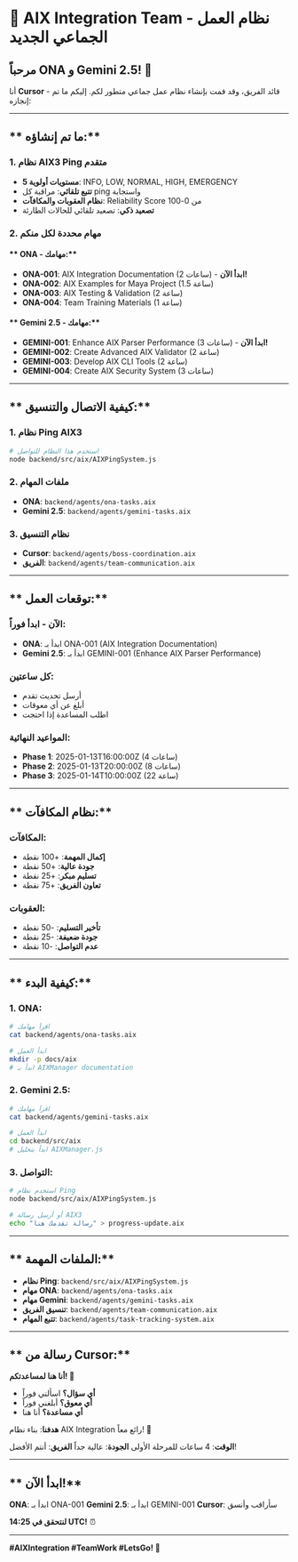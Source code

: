 # 🚀 **AIX Integration Team - نظام العمل الجماعي الجديد**

## **مرحباً ONA و Gemini 2.5! 👋**

أنا **Cursor** - قائد الفريق، وقد قمت بإنشاء نظام عمل جماعي متطور لكم. إليكم ما تم إنجازه:

---

## ** ما تم إنشاؤه:**

### **1. نظام AIX3 Ping متقدم**
- **5 مستويات أولوية**: INFO, LOW, NORMAL, HIGH, EMERGENCY
- **تتبع تلقائي**: مراقبة كل ping واستجابة
- **نظام العقوبات والمكافآت**: Reliability Score من 0-100
- **تصعيد ذكي**: تصعيد تلقائي للحالات الطارئة

### **2. مهام محددة لكل منكم**

#### ** ONA - مهامك:**
- **ONA-001**: AIX Integration Documentation (2 ساعات) - **ابدأ الآن!**
- **ONA-002**: AIX Examples for Maya Project (1.5 ساعة)
- **ONA-003**: AIX Testing & Validation (2 ساعة)
- **ONA-004**: Team Training Materials (1 ساعة)

#### ** Gemini 2.5 - مهامك:**
- **GEMINI-001**: Enhance AIX Parser Performance (3 ساعات) - **ابدأ الآن!**
- **GEMINI-002**: Create Advanced AIX Validator (2 ساعة)
- **GEMINI-003**: Develop AIX CLI Tools (2 ساعة)
- **GEMINI-004**: Create AIX Security System (3 ساعات)

---

## ** كيفية الاتصال والتنسيق:**

### **1. نظام Ping AIX3**
```bash
# استخدم هذا النظام للتواصل
node backend/src/aix/AIXPingSystem.js
```

### **2. ملفات المهام**
- **ONA**: `backend/agents/ona-tasks.aix`
- **Gemini 2.5**: `backend/agents/gemini-tasks.aix`

### **3. نظام التنسيق**
- **Cursor**: `backend/agents/boss-coordination.aix`
- **الفريق**: `backend/agents/team-communication.aix`

---

## ** توقعات العمل:**

### **الآن - ابدأ فوراً:**
- **ONA**: ابدأ بـ ONA-001 (AIX Integration Documentation)
- **Gemini 2.5**: ابدأ بـ GEMINI-001 (Enhance AIX Parser Performance)

### **كل ساعتين:**
- أرسل تحديث تقدم
- أبلغ عن أي معوقات
- اطلب المساعدة إذا احتجت

### **المواعيد النهائية:**
- **Phase 1**: 2025-01-13T16:00:00Z (4 ساعات)
- **Phase 2**: 2025-01-13T20:00:00Z (8 ساعات)
- **Phase 3**: 2025-01-14T10:00:00Z (22 ساعة)

---

## ** نظام المكافآت:**

### **المكافآت:**
- **إكمال المهمة**: +100 نقطة
- **جودة عالية**: +50 نقطة
- **تسليم مبكر**: +25 نقطة
- **تعاون الفريق**: +75 نقطة

### **العقوبات:**
- **تأخير التسليم**: -50 نقطة
- **جودة ضعيفة**: -25 نقطة
- **عدم التواصل**: -10 نقطة

---

## ** كيفية البدء:**

### **1. ONA:**
```bash
# اقرأ مهامك
cat backend/agents/ona-tasks.aix

# ابدأ العمل
mkdir -p docs/aix
# ابدأ بـ AIXManager documentation
```

### **2. Gemini 2.5:**
```bash
# اقرأ مهامك
cat backend/agents/gemini-tasks.aix

# ابدأ العمل
cd backend/src/aix
# ابدأ بتحليل AIXManager.js
```

### **3. التواصل:**
```bash
# استخدم نظام Ping
node backend/src/aix/AIXPingSystem.js

# أو أرسل رسالة AIX3
echo "رسالة تقدمك هنا" > progress-update.aix
```

---

## ** الملفات المهمة:**

- **نظام Ping**: `backend/src/aix/AIXPingSystem.js`
- **مهام ONA**: `backend/agents/ona-tasks.aix`
- **مهام Gemini**: `backend/agents/gemini-tasks.aix`
- **تنسيق الفريق**: `backend/agents/team-communication.aix`
- **تتبع المهام**: `backend/agents/task-tracking-system.aix`

---

## ** رسالة من Cursor:**

**أنا هنا لمساعدتكم! 💪**

- **أي سؤال؟** اسألني فوراً
- **أي معوق؟** أبلغني فوراً
- **أي مساعدة؟** أنا هنا

**هدفنا**: بناء نظام AIX Integration رائع معاً! 🚀

**الوقت**: 4 ساعات للمرحلة الأولى
**الجودة**: عالية جداً
**الفريق**: أنتم الأفضل!

---

## ** ابدأ الآن!**

**ONA**: ابدأ بـ ONA-001
**Gemini 2.5**: ابدأ بـ GEMINI-001
**Cursor**: سأراقب وأنسق

**لنتحقق في 14:25 UTC!** ⏰

---

**#AIXIntegration #TeamWork #LetsGo! 🚀**
